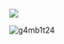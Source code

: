 <img  src="https://media.tenor.com/W08cOXuhKj0AAAAC/star-trek.gif"></img>
<p> <img src="https://komarev.com/ghpvc/?username=g4mb1t24&label=Profile%20views&color=0e75b6&style=flat" alt="g4mb1t24" /> </p>

